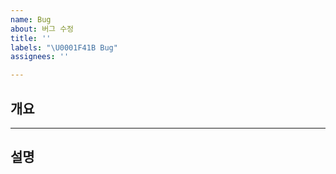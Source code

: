 ```yaml
---
name: Bug
about: 버그 수정
title: ''
labels: "\U0001F41B Bug"
assignees: ''

---
```


## 개요

---

## 설명
